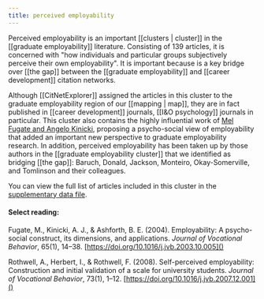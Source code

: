 ```yaml
---
title: perceived employability
---
```


Perceived employability is an important [[clusters | cluster]] in the [[graduate employability]] literature. Consisting of 139 articles, it is concerned with "how individuals and particular groups subjectively perceive their own employability". It is important because is a key bridge over [[the gap]] between the [[graduate employability]] and [[career development]] citation networks. 

Although [[CitNetExplorer]] assigned the articles in this cluster to the graduate employability region of our [[mapping | map]], they are in fact published in [[career development]] journals, [[I&O psychology]] journals in particular. This cluster also contains the highly influential work of [Mel Fugate and Angelo Kinicki](https://doi.org/10.1016/j.jvb.2003.10.005), proposing a psycho-social view of employability that added an important new perspective to graduate employability research. In addition, perceived employability has been taken up by those authors in the [[graduate employability cluster]] that we identified as bridging [[the gap]]: Baruch, Donald, Jackson, Monteiro, Okay-Somerville, and Tomlinson and their colleagues. 

You can view the full list of articles included in this cluster in the [supplementary data file](https://srhe.tandfonline.com/doi/suppl/10.1080/03075079.2020.1804851/suppl_file/cshe_a_1804851_sm1489.xlsx). 

#### Select reading: 
Fugate, M., Kinicki, A. J., & Ashforth, B. E. (2004). Employability: A psycho-social construct, its dimensions, and applications. *Journal of Vocational Behavior*, 65(1), 14–38. [https://doi.org/10.1016/j.jvb.2003.10.005]()

Rothwell, A., Herbert, I., & Rothwell, F. (2008). Self-perceived employability: Construction and initial validation of a scale for university students. *Journal of Vocational Behavior*, 73(1), 1–12. [https://doi.org/10.1016/j.jvb.2007.12.001]()

